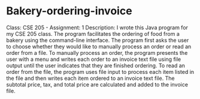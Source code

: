 # Bakery-ordering-invoice
Class: CSE 205 - Assignment: 1
Description: I wrote this Java program for my CSE 205 class. The program facilitates the ordering of food from a bakery using the command-line interface. The program first asks the user to choose whether they would like to manually process an order or read an order from a file. To manually process an order, the program presents the user with a menu and writes each order to an invoice text file using file output until the user indicates that they are finished ordering. To read an order from the file, the program uses file input to process each item listed in the file and then writes each item ordered to an invoice text file. The subtotal price, tax, and total price are calculated and added to the invoice file.
